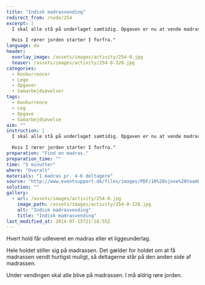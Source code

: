 ```yaml
---
title: "Indisk madrasvending"
redirect_from: /node/254
excerpt: |
  I skal alle stå på underlaget samtidig. Opgaven er nu at vende madrassen, så I kommer til at stå på den anden side af madrassen, uden at I på noget tidspunkt rører jorden.

  Hvis I rører jorden starter I forfra."
language: da
header:
  overlay_image: /assets/images/activity/254-0.jpg
  teaser: /assets/images/activity/254-0-320.jpg
categories:
  - Konkurrencer
  - Lege
  - Opgaver
  - Samarbejdsøvelser
tags:
  - Konkurrence
  - Leg
  - Opgave
  - Samarbejdsøvelse
aim: ""
instruction: |
  I skal alle stå på underlaget samtidig. Opgaven er nu at vende madrassen, så I kommer til at stå på den anden side af madrassen, uden at I på noget tidspunkt rører jorden.

  Hvis I rører jorden starter I forfra."
preparation: "Find en madras."
preparation_time: ""
time: "5 minutter"
where: "Overalt"
materials: "1 madras pr. 4-6 deltagere"
source: "http://www.eventsupport.dk/files/images/PDF/10%20sjove%20teambuilding%C3%B8velser.PDF"
solution: ""
gallery:
  - url: /assets/images/activity/254-0.jpg
    image_path: /assets/images/activity/254-0-320.jpg
    alt: "Indisk madrasvending"
    title: "Indisk madrasvending"
last_modified_at: 2014-07-15T21:18:55Z
---
```

Hvert hold får udleveret en madras eller et liggeunderlag.

Hele holdet stiller sig på madrassen. Det gælder for holdet om at få madrassen vendt hurtigst muligt, så deltagerne står på den anden side af madrassen.

Under vendingen skal alle blive på madrassen. I må aldrig røre jorden.
